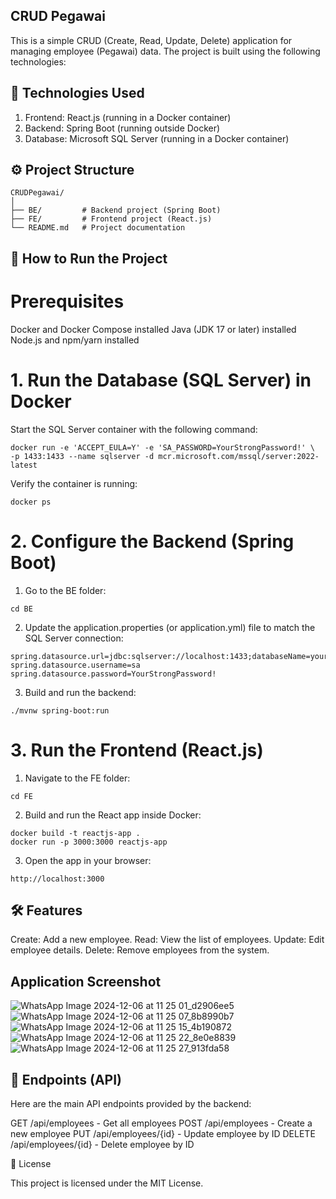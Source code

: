 ## CRUD Pegawai

This is a simple CRUD (Create, Read, Update, Delete) application for managing employee (Pegawai) data. 
The project is built using the following technologies:
## 🔧 Technologies Used
1. Frontend: React.js (running in a Docker container)
2. Backend: Spring Boot (running outside Docker)
3. Database: Microsoft SQL Server (running in a Docker container)

## ⚙️ Project Structure

```
CRUDPegawai/
│
├── BE/         # Backend project (Spring Boot)
├── FE/         # Frontend project (React.js)
└── README.md   # Project documentation
 ```

## 🚀  How to Run the Project
# Prerequisites
Docker and Docker Compose installed
Java (JDK 17 or later) installed
Node.js and npm/yarn installed

# 1. Run the Database (SQL Server) in Docker
Start the SQL Server container with the following command:

```
docker run -e 'ACCEPT_EULA=Y' -e 'SA_PASSWORD=YourStrongPassword!' \
-p 1433:1433 --name sqlserver -d mcr.microsoft.com/mssql/server:2022-latest
```

Verify the container is running:
```
docker ps
```

# 2. Configure the Backend (Spring Boot)

1. Go to the BE folder:
```
cd BE
```

2. Update the application.properties (or application.yml) file to match the SQL Server connection:
```
spring.datasource.url=jdbc:sqlserver://localhost:1433;databaseName=your_database_name
spring.datasource.username=sa
spring.datasource.password=YourStrongPassword!
```

3. Build and run the backend:
```
./mvnw spring-boot:run
```

# 3. Run the Frontend (React.js)

1. Navigate to the FE folder:
```
cd FE
```

2. Build and run the React app inside Docker:
```
docker build -t reactjs-app .
docker run -p 3000:3000 reactjs-app
```

3. Open the app in your browser:
```
http://localhost:3000
```

## 🛠 Features
Create: Add a new employee.
Read: View the list of employees.
Update: Edit employee details.
Delete: Remove employees from the system.

## Application Screenshot
![WhatsApp Image 2024-12-06 at 11 25 01_d2906ee5](https://github.com/user-attachments/assets/5e0cda1a-632b-421c-8d43-bc56b1b28558)
![WhatsApp Image 2024-12-06 at 11 25 07_8b8990b7](https://github.com/user-attachments/assets/dca814d8-be4c-4144-9a95-0b88cf4e0e48)
![WhatsApp Image 2024-12-06 at 11 25 15_4b190872](https://github.com/user-attachments/assets/10e72d69-1278-4bc4-95e4-bd09f8a1572f)
![WhatsApp Image 2024-12-06 at 11 25 22_8e0e8839](https://github.com/user-attachments/assets/cc111eaf-4642-4dbd-bf17-250c5aac4b0a)
![WhatsApp Image 2024-12-06 at 11 25 27_913fda58](https://github.com/user-attachments/assets/60066c5e-fee4-4fc4-9475-38e52ca0d089)




## 📂 Endpoints (API)
Here are the main API endpoints provided by the backend:

GET /api/employees - Get all employees
POST /api/employees - Create a new employee
PUT /api/employees/{id} - Update employee by ID
DELETE /api/employees/{id} - Delete employee by ID

📜 License

This project is licensed under the MIT License.



